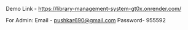 Demo Link - https://library-management-system-gt0x.onrender.com/

For Admin:
 Email - pushkar690@gmail.com
 Password- 955592
